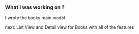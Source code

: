 ### What i was working on ?
I wrote the books main model 

next: List View and Detail view for Books with all of the features